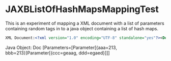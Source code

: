 # JAXBListOfHashMapsMappingTest

This is an experiment of mapping a XML document with a list of parameters containing random tags in to a java object containing a list of hash maps.

```xml
XML Document:<?xml version="1.0" encoding="UTF-8" standalone="yes"?><Doc><parameters><parameter><aaa>213</aaa><bbb>213</bbb></parameter><parameter><ccc>geaag</ccc><ddd>egaed</ddd></parameter></parameters></Doc>
```

Java Object: Doc [Parameters=[Parameter[{aaa=213, bbb=213}]Parameter[{ccc=geaag, ddd=egaed}]]]
